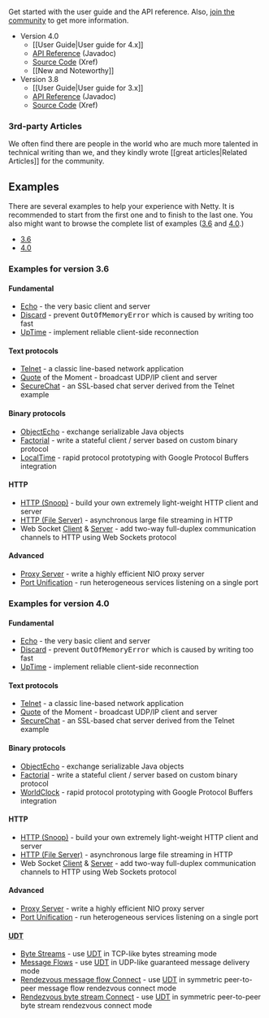 Get started with the user guide and the API reference. Also, [join the community](http://netty.io/community.html) to get more information.

* Version 4.0
  * [[User Guide|User guide for 4.x]]
  * [API Reference](http://netty.io/4.0/api/) (Javadoc)
  * [Source Code](http://netty.io/4.0/xref/) (Xref)
  * [[New and Noteworthy]]
* Version 3.8
  * [[User Guide|User guide for 3.x]]
  * [API Reference](http://netty.io/3.8/api/) (Javadoc)
  * [Source Code](http://netty.io/3.8/xref/) (Xref)

### 3rd-party Articles

We often find there are people in the world who are much more talented in technical writing than we, and they kindly wrote [[great articles|Related Articles]] for the community.

## Examples

There are several examples to help your experience with Netty. It is recommended to start from the first one and to finish to the last one.  You also might want to browse the complete list of examples ([3.6](https://github.com/netty/netty/tree/3/src/main/java/org/jboss/netty/example) and [4.0](https://github.com/netty/netty/tree/master/example/src/main/java/io/netty/example).)

<div class="tabbable">
<ul class="nav nav-tabs">
<li class="active"><a href="#wiki-example-3">3.6</a></li>
<li><a href="#wiki-example-4">4.0</a></li>
</ul>
<div class="tab-content">
<div class="tab-pane active" id="wiki-example-3">
<h3>Examples for version 3.6</h3>
<h4>Fundamental</h4>
<ul>
<li>
<a href="https://github.com/netty/netty/tree/3/src/main/java/org/jboss/netty/example/echo">Echo</a> - the very basic client and server</li>
<li>
<a href="https://github.com/netty/netty/tree/3/src/main/java/org/jboss/netty/example/discard">Discard</a> - prevent <tt>OutOfMemoryError</tt> which is caused by writing too fast</li>
<li>
<a href="https://github.com/netty/netty/tree/3/src/main/java/org/jboss/netty/example/uptime">UpTime</a> - implement reliable client-side reconnection</li>
</ul>
<h4>Text protocols</h4>
<ul>
<li>
<a href="https://github.com/netty/netty/tree/3/src/main/java/org/jboss/netty/example/telnet">Telnet</a> - a classic line-based network application</li>
<li>
<a href="https://github.com/netty/netty/tree/3/src/main/java/org/jboss/netty/example/qotm">Quote</a> of the Moment - broadcast UDP/IP client and server</li>
<li>
<a href="https://github.com/netty/netty/tree/3/src/main/java/org/jboss/netty/example/securechat">SecureChat</a> - an SSL-based chat server derived from the Telnet example</li>
</ul>
<h4>Binary protocols</h4>
<ul>
<li>
<a href="https://github.com/netty/netty/tree/3/src/main/java/org/jboss/netty/example/objectecho">ObjectEcho</a> - exchange serializable Java objects</li>
<li>
<a href="https://github.com/netty/netty/tree/3/src/main/java/org/jboss/netty/example/factorial">Factorial</a> - write a stateful client / server based on custom binary protocol</li>
<li>
<a href="https://github.com/netty/netty/tree/3/src/main/java/org/jboss/netty/example/localtime">LocalTime</a> - rapid protocol prototyping with Google Protocol Buffers integration</li>
</ul>
<h4>HTTP</h4>
<ul>
<li>
<a href="https://github.com/netty/netty/tree/3/src/main/java/org/jboss/netty/example/http/snoop">HTTP (Snoop)</a> - build your own extremely light-weight HTTP client and server</li>
<li>
<a href="https://github.com/netty/netty/tree/3/src/main/java/org/jboss/netty/example/http/file">HTTP (File Server)</a> - asynchronous large file streaming in HTTP</li>
<li>Web Socket <a href="https://github.com/netty/netty/tree/3/src/main/java/org/jboss/netty/example/http/websocketx/client">Client</a> &amp; <a href="https://github.com/netty/netty/tree/3/src/main/java/org/jboss/netty/example/http/websocketx/server">Server</a> - add two-way full-duplex communication channels to HTTP using Web Sockets protocol</li>
</ul>
<h4>Advanced</h4>
<ul>
<li>
<a href="https://github.com/netty/netty/tree/3/src/main/java/org/jboss/netty/example/proxy">Proxy Server</a> - write a highly efficient NIO proxy server</li>
<li>
<a href="https://github.com/netty/netty/tree/3/src/main/java/org/jboss/netty/example/portunification">Port Unification</a> - run heterogeneous services listening on a single port</li>
</ul>
</div>
<div class="tab-pane" id="wiki-example-4">
<h3>Examples for version 4.0</h3>
<h4>Fundamental</h4>
<ul>
<li>
<a href="https://github.com/netty/netty/tree/master/example/src/main/java/io/netty/example/echo">Echo</a> - the very basic client and server</li>
<li>
<a href="https://github.com/netty/netty/tree/master/example/src/main/java/io/netty/example/discard">Discard</a> - prevent <tt>OutOfMemoryError</tt> which is caused by writing too fast</li>
<li>
<a href="https://github.com/netty/netty/tree/master/example/src/main/java/io/netty/example/uptime">UpTime</a> - implement reliable client-side reconnection</li>
</ul>
<h4>Text protocols</h4>
<ul>
<li>
<a href="https://github.com/netty/netty/tree/master/example/src/main/java/io/netty/example/telnet">Telnet</a> - a classic line-based network application</li>
<li>
<a href="https://github.com/netty/netty/tree/master/example/src/main/java/io/netty/example/qotm">Quote</a> of the Moment - broadcast UDP/IP client and server</li>
<li>
<a href="https://github.com/netty/netty/tree/master/example/src/main/java/io/netty/example/securechat">SecureChat</a> - an SSL-based chat server derived from the Telnet example</li>
</ul>
<h4>Binary protocols</h4>
<ul>
<li>
<a href="https://github.com/netty/netty/tree/master/example/src/main/java/io/netty/example/objectecho">ObjectEcho</a> - exchange serializable Java objects</li>
<li>
<a href="https://github.com/netty/netty/tree/master/example/src/main/java/io/netty/example/factorial">Factorial</a> - write a stateful client / server based on custom binary protocol</li>
<li>
<a href="https://github.com/netty/netty/tree/master/example/src/main/java/io/netty/example/worldclock">WorldClock</a> - rapid protocol prototyping with Google Protocol Buffers integration</li>
</ul>
<h4>HTTP</h4>
<ul>
<li>
<a href="https://github.com/netty/netty/tree/master/example/src/main/java/io/netty/example/http/snoop">HTTP (Snoop)</a> - build your own extremely light-weight HTTP client and server</li>
<li>
<a href="https://github.com/netty/netty/tree/master/example/src/main/java/io/netty/example/http/file">HTTP (File Server)</a> - asynchronous large file streaming in HTTP</li>
<li>Web Socket <a href="https://github.com/netty/netty/tree/master/example/src/main/java/io/netty/example/http/websocketx/client">Client</a> &amp; <a href="https://github.com/netty/netty/tree/master/example/src/main/java/io/netty/example/http/websocketx/server">Server</a> - add two-way full-duplex communication channels to HTTP using Web Sockets protocol</li>
</ul>
<h4>Advanced</h4>
<ul>
<li>
<a href="https://github.com/netty/netty/tree/master/example/src/main/java/io/netty/example/proxy">Proxy Server</a> - write a highly efficient NIO proxy server</li>
<li>
<a href="https://github.com/netty/netty/tree/master/example/src/main/java/io/netty/example/portunification">Port Unification</a> - run heterogeneous services listening on a single port</li>
</ul>
<h4><abbr title="UDP-based Data Transfer Protocol" class="initialism">UDT</abbr></h4>
<ul>
<li>
<a href="https://github.com/netty/netty/tree/master/example/src/main/java/io/netty/example/udt/echo/bytes">Byte Streams</a> - use <a href="http://en.wikipedia.org/wiki/UDP-based_Data_Transfer_Protocol">UDT</a> in TCP-like bytes streaming mode</li>
<li>
<a href="https://github.com/netty/netty/tree/master/example/src/main/java/io/netty/example/udt/echo/message">Message Flows</a> - use <a href="http://en.wikipedia.org/wiki/UDP-based_Data_Transfer_Protocol">UDT</a> in UDP-like guaranteed message delivery mode</li>
<li>
<a href="https://github.com/netty/netty/tree/master/example/src/main/java/io/netty/example/udt/echo/rendevous">Rendezvous message flow Connect</a> - use <a href="http://en.wikipedia.org/wiki/UDP-based_Data_Transfer_Protocol">UDT</a> in symmetric peer-to-peer message flow rendezvous connect mode</li>
<li>
<a href="https://github.com/netty/netty/tree/master/example/src/main/java/io/netty/example/udt/echo/rendezvousBytes">Rendezvous byte stream Connect</a> - use <a href="http://en.wikipedia.org/wiki/UDP-based_Data_Transfer_Protocol">UDT</a> in symmetric peer-to-peer byte stream rendezvous connect mode</li>
</ul>
</div>
</div>
</div>